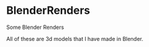 BlenderRenders
==============

Some Blender Renders

All of these are 3d models that I have made in Blender.
